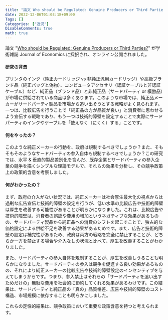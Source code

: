 ```yaml
---
title: "論文 Who should be Regulated: Genuine Producers or Third Parties? が採択され公開されました "
date: 2022-12-06T01:03:18+09:00
Tags: []
Categories: ["近況"]
DisableComments: true
math: true
---
```


論文 "[Who should be Regulated: Genuine Producers or Third Parties?](https://doi.org/10.1007/s00712-022-00808-5)" が学術雑誌 Journal of Economics に採択され、オンライン公開されました。



#### 研究の背景

プリンタのインク（純正カードリッジ vs 非純正汎用カードリッジ）や高級ブランド品（純正バッグと偽物）、コンピュータアクセサリ（認証ケーブルと非認証ケーブル）など、純正品（ブランド品）と非純正品（サードパーティ or 模倣品）が市場に供給されている商品は多くあります。このような市場では、純正品メーカーがサードパーティ製品を市場から追い出そうとする戦略がよく見られます。一つは、比較広告を行うことで「純正品の方が品質が良い」と消費者に思わせるよう宣伝する戦略であり、もう一つは技術的障壁を設定することで実際にサードパーティのインクやケーブルを「使えなく（にくく）する」ことです。

#### 何をやったの？

このような純正メーカーの行動を、政府は規制するべきでしょうか？また、そもそもそのようなサードパーティの参入自体も規制するべきでしょうか？この研究では、水平 & 垂直的製品差別化を含んだ、既存企業とサードパーティの参入企業の競争を描くシンプルな理論モデルで、それらの効果を分析し、その競争政策上の政策的含意を考察しました。

#### 何がわかったの？

まず、政府の介入がない状況では、純正メーカーは社会厚生最大化の視点からは過剰な広告宣伝と技術的障壁の設定を行うが、低い水準の比較広告や技術的障壁は厚生を改善する可能性があることが明らかになりました。これは、比較広告や技術的障壁は、消費者の誤認や費用の増加というネガティブな効果があるものの、サードパーティ製品から純正品への消費のシフトを起こすことで、独占的な価格設定による供給不足を改善する効果があるためです。また、広告と技術的障壁の設定は補完性があるため、政府は両方の戦略を完全に禁止することが、どちらか一方を禁止する場合や介入なしの状況と比べて、厚生を改善することがわかりました。

また、サードパーティの参入自体を規制することが、厚生を改善しうることも明らかになりました。サードパーティの参入は競争を促進する良い効果があるものの、それにより純正メーカーの比較広告や技術的障壁設定のインセンティブを与えてしまうからです。つまり、参入禁止はそれらの「サードパーティを追い出すためだけの」無駄な費用を社会的に節約してくれる効果があるわけです。この結果は、サードパーティと純正品の「真の」品質格差、広告や技術的障壁のコスト構造、市場規模に依存することも明らかにしました。

これらの定性的結果は、競争政策において重要な政策含意を持つと考えられます。

